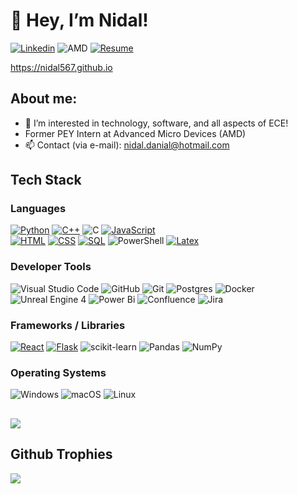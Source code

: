 # 👋 Hey, I’m Nidal!

[![Linkedin][Linkedin]][Linkedin-url]  ![AMD] [![Resume]][Resume-url]

https://nidal567.github.io

## About me:
- 👀 I’m interested in technology, software, and all aspects of ECE!
- Former PEY Intern at Advanced Micro Devices (AMD)
- 📫 Contact (via e-mail): nidal.danial@hotmail.com
## Tech Stack

### Languages
[![Python][Python]][Python-url]  [![C++][C++]][C++-url]  ![C]  [![JavaScript][JavaScript]][JavaScript-url]  
[![HTML][HTML]][HTML-url]  [![CSS][CSS]][CSS-url]
[![SQL][SQL]][SQL-url]   ![PowerShell]  [![Latex]][Latex-url]

### Developer Tools
![Visual Studio Code]  ![GitHub]  ![Git]  ![Postgres]  ![Docker]  ![Unreal Engine 4]  ![Power Bi]  ![Confluence]  ![Jira]

### Frameworks / Libraries
[![React][React.js]][React-url]  [![Flask]][Flask-url]  ![scikit-learn]  ![Pandas]  ![NumPy]

### Operating Systems
![Windows]  ![macOS]  ![Linux]

##
![](https://github-readme-stats.vercel.app/api/top-langs/?username=nidal567&theme=gotham&hide_border=true&include_all_commits=true&count_private=true&layout=compact)

## Github Trophies
![](https://github-profile-trophy.vercel.app/?username=nidal567&theme=algolia)


<!-- MARKDOWN LINKS & IMAGES -->
<!-- https://www.markdownguide.org/basic-syntax/#reference-style-links -->
[React.js]: https://img.shields.io/badge/React-20232A?style=for-the-badge&logo=react&logoColor=61DAFB
[React-url]: https://reactjs.org/
[JavaScript]: https://img.shields.io/badge/Javascript-20232A?style=for-the-badge&logo=Javascript
[JavaScript-url]: https://www.javascript.com
[Python]: https://img.shields.io/badge/Python-20232A?style=for-the-badge&logo=Python
[Python-url]: https://www.python.org
[SQL]: https://img.shields.io/badge/SQL-20232A?style=for-the-badge&logo=SQL
[SQL-url]: https://www.mysql.com
[HTML]: https://img.shields.io/badge/HTML-20232A?style=for-the-badge&logo=HTML5
[HTML-url]: https://html.com
[CSS]: https://img.shields.io/badge/CSS-20232A?style=for-the-badge&logo=CSS3
[CSS-url]: https://www.w3schools.com/css/css_intro.asp
[C++]: https://img.shields.io/badge/c++-%23000000.svg?style=for-the-badge&logo=c%2B%2B&logoColor=white
[C++-url]: https://cplusplus.com
[Linkedin]: https://img.shields.io/badge/linkedin-%23000000.svg?style=for-the-badge&logo=linkedin&logoColor=white
[Linkedin-url]: https://www.linkedin.com/in/nidal-danial/
[Latex]: https://img.shields.io/badge/latex-%23000000.svg?style=for-the-badge&logo=latex&logoColor=white
[Latex-url]: https://www.latex-project.org/help/documentation/#google_vignette
[PowerShell]: https://img.shields.io/badge/PowerShell-%23000000.svg?style=for-the-badge&logo=powershell&logoColor=white
[C]: https://img.shields.io/badge/c-%2300000C.svg?style=for-the-badge&logo=c&logoColor=white
[Flask]: https://img.shields.io/badge/flask-%23000.svg?style=for-the-badge&logo=flask&logoColor=white
[Flask-url]: https://flask.palletsprojects.com/en/stable/
[AMD]: https://img.shields.io/badge/AMD-%23000000.svg?style=for-the-badge&logo=amd&logoColor=white
[Resume]: https://img.shields.io/badge/Resume-%23000000.svg?style=for-the-badge&logo=&logoColor=white
[Resume-url]: https://nd-full-resume.tiiny.site
[Unreal Engine 4]: https://img.shields.io/badge/unrealengine%204-%23313131.svg?style=for-the-badge&logo=unrealengine&logoColor=white
[Git]: https://img.shields.io/badge/git-%23000000.svg?style=for-the-badge&logo=git&logoColor=white
[GitHub]: https://img.shields.io/badge/github-%23121011.svg?style=for-the-badge&logo=github&logoColor=white
[NumPy]: https://img.shields.io/badge/numpy-%23000000.svg?style=for-the-badge&logo=numpy&logoColor=white
[Visual Studio Code]: https://img.shields.io/badge/Visual%20Studio%20Code-000000.svg?style=for-the-badge&logo=visual-studio-code&logoColor=white
[Power Bi]: https://img.shields.io/badge/power_bi-000000?style=for-the-badge&logo=powerbi&logoColor=black
[Postgres]: https://img.shields.io/badge/postgres-%23000000.svg?style=for-the-badge&logo=postgresql&logoColor=white
[Docker]: https://img.shields.io/badge/docker-%23000000.svg?style=for-the-badge&logo=docker&logoColor=white
[scikit-learn]: https://img.shields.io/badge/scikit--learn-%23000000.svg?style=for-the-badge&logo=scikit-learn&logoColor=white
[Pandas]: https://img.shields.io/badge/pandas-%23000000.svg?style=for-the-badge&logo=pandas&logoColor=white
[Confluence]: https://img.shields.io/badge/confluence-%23000000.svg?style=for-the-badge&logo=confluence&logoColor=white
[Jira]: https://img.shields.io/badge/jira-%23000000.svg?style=for-the-badge&logo=jira&logoColor=white
[Windows]: https://img.shields.io/badge/Windows-000000?style=for-the-badge&logo=windows&logoColor=white
[macOS]: https://img.shields.io/badge/mac%20os-000000?style=for-the-badge&logo=macos&logoColor=F0F0F0
[Linux]: https://img.shields.io/badge/Linux-000000?style=for-the-badge&logo=linux&logoColor=black


